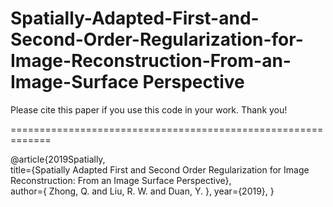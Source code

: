 # Spatially-Adapted-First-and-Second-Order-Regularization-for-Image-Reconstruction-From-an-Image-Surface Perspective
Please cite this paper if you use this code in your work. Thank you! 

=============================================================

@article{2019Spatially,   
title={Spatially Adapted First and Second Order Regularization for Image Reconstruction: From an Image Surface Perspective},   
author={ Zhong, Q.  and  Liu, R. W.  and  Duan, Y. }, 
year={2019}, }
